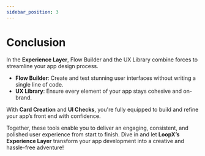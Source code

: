 ```yaml
---
sidebar_position: 3
---
```


# Conclusion

In the **Experience Layer**, Flow Builder and the UX Library combine forces to streamline your app design process.

- **Flow Builder**: Create and test stunning user interfaces without writing a single line of code.
- **UX Library**: Ensure every element of your app stays cohesive and on-brand.

With **Card Creation** and **UI Checks**, you're fully equipped to build and refine your app’s front end with confidence.

Together, these tools enable you to deliver an engaging, consistent, and polished user experience from start to finish. Dive in and let **LoopX’s Experience Layer** transform your app development into a creative and hassle-free adventure!

